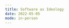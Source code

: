 ```yaml
---
title: Software as Ideology
date: 2022-05-05
mode: in-person
---
```


<!-- project: "project3.md"
exercise: "n/a"
tutorials: "Review previous JavaScript / jQuery tutorials"
- Presentation: Natalya
- Project 3 Small Group Crits ([Sign up here](https://docs.google.com/spreadsheets/d/1iLWtgjB2GGkPRLjlcwTficTPRG5eHi7RBHwl1bIZipE/edit#gid=1464445185)) -->
